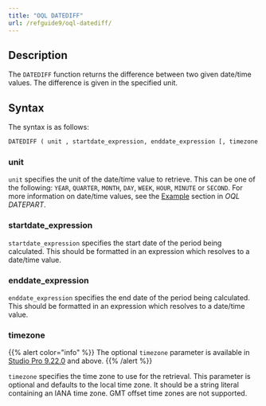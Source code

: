 ```yaml
---
title: "OQL DATEDIFF"
url: /refguide9/oql-datediff/
---
```


## Description

The `DATEDIFF` function returns the difference between two given date/time values. The difference is given in the specified unit.

## Syntax

The syntax is as follows:

```sql {linenos=false}
DATEDIFF ( unit , startdate_expression, enddate_expression [, timezone ] )
```

### unit

`unit` specifies the unit of the date/time value to retrieve. This can be one of the following:
`YEAR`, `QUARTER`, `MONTH`, `DAY`, `WEEK`, `HOUR`, `MINUTE` or `SECOND`. For more information on date/time values, see the [Example](/refguide9/oql-datepart/#oql-datepart-example) section in *OQL DATEPART*.

### startdate_expression

`startdate_expression` specifies the start date of the period being calculated. This should be formatted in an expression which resolves to a date/time value.

### enddate_expression

`enddate_expression` specifies the end date of the period being calculated. This should be formatted in an expression which resolves to a date/time value.

### timezone

{{% alert color="info" %}}
The optional `timezone` parameter is available in [Studio Pro 9.22.0](/releasenotes/studio-pro/9.22/) and above. 
{{% /alert %}}

`timezone` specifies the time zone to use for the retrieval. This parameter is optional and defaults to the local time zone. It should be a string literal containing an IANA time zone. GMT offset time zones are not supported.
